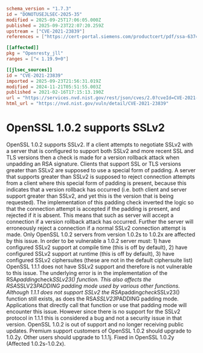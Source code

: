 ```toml
schema_version = "1.7.3"
id = "DONOTUSEJLSEC-2025-35"
modified = 2025-09-25T17:06:05.000Z
published = 2025-09-23T22:07:20.259Z
upstream = ["CVE-2021-23839"]
references = ["https://cert-portal.siemens.com/productcert/pdf/ssa-637483.pdf", "https://git.openssl.org/gitweb/?p=openssl.git%3Ba=commitdiff%3Bh=30919ab80a478f2d81f2e9acdcca3fa4740cd547", "https://kb.pulsesecure.net/articles/Pulse_Security_Advisories/SA44846", "https://security.netapp.com/advisory/ntap-20210219-0009/", "https://security.netapp.com/advisory/ntap-20240621-0006/", "https://www.openssl.org/news/secadv/20210216.txt", "https://www.oracle.com//security-alerts/cpujul2021.html", "https://www.oracle.com/security-alerts/cpuApr2021.html", "https://www.oracle.com/security-alerts/cpuapr2022.html", "https://www.oracle.com/security-alerts/cpuoct2021.html", "https://cert-portal.siemens.com/productcert/pdf/ssa-637483.pdf", "https://git.openssl.org/gitweb/?p=openssl.git%3Ba=commitdiff%3Bh=30919ab80a478f2d81f2e9acdcca3fa4740cd547", "https://kb.pulsesecure.net/articles/Pulse_Security_Advisories/SA44846", "https://security.netapp.com/advisory/ntap-20210219-0009/", "https://security.netapp.com/advisory/ntap-20240621-0006/", "https://www.openssl.org/news/secadv/20210216.txt", "https://www.oracle.com//security-alerts/cpujul2021.html", "https://www.oracle.com/security-alerts/cpuApr2021.html", "https://www.oracle.com/security-alerts/cpuapr2022.html", "https://www.oracle.com/security-alerts/cpuoct2021.html"]

[[affected]]
pkg = "Openresty_jll"
ranges = ["< 1.19.9+0"]

[[jlsec_sources]]
id = "CVE-2021-23839"
imported = 2025-09-23T21:56:31.019Z
modified = 2024-11-21T05:51:55.003Z
published = 2021-02-16T17:15:13.190Z
url = "https://services.nvd.nist.gov/rest/json/cves/2.0?cveId=CVE-2021-23839"
html_url = "https://nvd.nist.gov/vuln/detail/CVE-2021-23839"
```

# OpenSSL 1.0.2 supports SSLv2

OpenSSL 1.0.2 supports SSLv2. If a client attempts to negotiate SSLv2 with a server that is configured to support both SSLv2 and more recent SSL and TLS versions then a check is made for a version rollback attack when unpadding an RSA signature. Clients that support SSL or TLS versions greater than SSLv2 are supposed to use a special form of padding. A server that supports greater than SSLv2 is supposed to reject connection attempts from a client where this special form of padding is present, because this indicates that a version rollback has occurred (i.e. both client and server support greater than SSLv2, and yet this is the version that is being requested). The implementation of this padding check inverted the logic so that the connection attempt is accepted if the padding is present, and rejected if it is absent. This means that such as server will accept a connection if a version rollback attack has occurred. Further the server will erroneously reject a connection if a normal SSLv2 connection attempt is made. Only OpenSSL 1.0.2 servers from version 1.0.2s to 1.0.2x are affected by this issue. In order to be vulnerable a 1.0.2 server must: 1) have configured SSLv2 support at compile time (this is off by default), 2) have configured SSLv2 support at runtime (this is off by default), 3) have configured SSLv2 ciphersuites (these are not in the default ciphersuite list) OpenSSL 1.1.1 does not have SSLv2 support and therefore is not vulnerable to this issue. The underlying error is in the implementation of the RSA*padding*check*SSLv23() function. This also affects the RSA*SSLV23*PADDING padding mode used by various other functions. Although 1.1.1 does not support SSLv2 the RSA*padding*check*SSLv23() function still exists, as does the RSA*SSLV23*PADDING padding mode. Applications that directly call that function or use that padding mode will encounter this issue. However since there is no support for the SSLv2 protocol in 1.1.1 this is considered a bug and not a security issue in that version. OpenSSL 1.0.2 is out of support and no longer receiving public updates. Premium support customers of OpenSSL 1.0.2 should upgrade to 1.0.2y. Other users should upgrade to 1.1.1j. Fixed in OpenSSL 1.0.2y (Affected 1.0.2s-1.0.2x).

